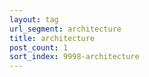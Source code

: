 ```yaml
---
layout: tag
url_segment: architecture
title: architecture
post_count: 1
sort_index: 9998-architecture
---
```

